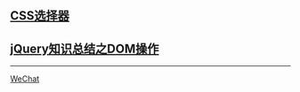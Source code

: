 ## [CSS选择器](./CSS选择器.md)
## [jQuery知识总结之DOM操作](./jQuery知识总结之DOM操作.md)



---
[WeChat](http://gfs11.gomein.net.cn/T1oJCsBjAv1RCvBVdK.jpg)
